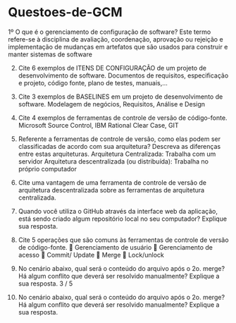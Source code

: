 # Questoes-de-GCM

1º O que é o gerenciamento de configuração de software?
Este termo refere-se à disciplina de avaliação, coordenação, aprovação ou rejeição e
implementação de mudanças em artefatos que são usados para construir e manter
sistemas de software

2) Cite 6 exemplos de ITENS DE CONFIGURAÇÃO de um projeto de desenvolvimento de
software.
Documentos de requisitos, especificação e projeto, código fonte, plano de testes,
manuais,...

3) Cite 3 exemplos de BASELINES em um projeto de desenvolvimento de software.
Modelagem de negócios, Requisitos, Análise e Design

4) Cite 4 exemplos de ferramentas de controle de versão de código-fonte.
Microsoft Source Control, IBM Rational Clear Case, GIT

5) Referente a ferramentas de controle de versão, como elas podem ser classificadas de
acordo com sua arquitetura? Descreva as diferenças entre estas arquiteturas.
Arquitetura Centralizada: Trabalha com um servidor
Arquitetura descentralizada (ou distribuída): Trabalha no próprio computador

6) Cite uma vantagem de uma ferramenta de controle de versão de arquitetura
descentralizada sobre as ferramentas de arquitetura centralizada.

7) Quando você utiliza o GitHub através da interface web da aplicação, está sendo criado
algum repositório local no seu computador? Explique sua resposta.

8) Cite 5 operações que são comuns às ferramentas de controle de versão de código-fonte.
 Gerenciamento de usuário
 Gerenciamento de acesso
 Commit/ Update
 Merge
 Lock/unlock

9) No cenário abaixo, qual será o conteúdo do arquivo após o 2o. merge? Há algum conflito
que deverá ser resolvido manualmente? Explique a sua resposta. 3 / 5

10) No cenário abaixo, qual será o conteúdo do arquivo após o 2o. merge? Há algum conflito
que deverá ser resolvido manualmente? Explique a sua resposta.
